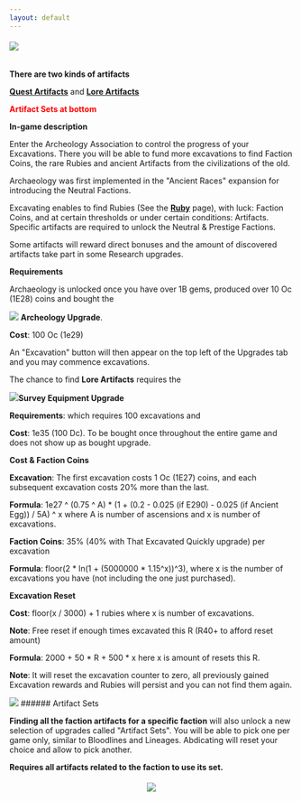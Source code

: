 ```yaml
---
layout: default
---
```


###### ![](/realm/assets/img/picks/ExcavationTopPage.png)

**There are two kinds of artifacts**

**[Quest Artifacts](/realm/QuestArtifacts "Quest Artifacts")** and **[Lore Artifacts](/realm/LoreArtifacts "Lore Artifacts")**

<span style="font-weight: bold; color: red;">Artifact Sets at bottom</span>

**In-game description**

Enter the Archeology Association to control the progress of your Excavations. There you will be able to fund more excavations to find Faction Coins, the rare Rubies and ancient Artifacts from the civilizations of the old.

Archaeology was first implemented in the "Ancient Races" expansion for introducing the Neutral Factions.

Excavating enables to find Rubies (See the **[Ruby](/realm/Rubies/)** page), with luck: Faction Coins, and at certain thresholds or under certain conditions: Artifacts. Specific artifacts are required to unlock the Neutral & Prestige Factions.

Some artifacts will reward direct bonuses and the amount of discovered artifacts take part in some Research upgrades.

**Requirements**

Archaeology is unlocked once you have over 1B gems, produced over 10 Oc (1E28) coins and bought the

![](/realm/assets/img/picks/Archeology-upgrade.png "") **Archeology Upgrade**.

**Cost**: 100 Oc (1e29)

An "Excavation" button will then appear on the top left of the Upgrades tab and you may commence excavations.

The chance to find **Lore Artifacts** requires the

![](/realm/assets/img/picks/SurveyEquipment.png "")**Survey Equipment Upgrade**

**Requirements**: which requires 100 excavations and

**Cost**: 1e35 (100 Dc). To be bought once throughout the entire game and does not show up as bought upgrade.

**Cost & Faction Coins**

**Excavation**: The first excavation costs 1 Oc (1E27) coins, and each subsequent excavation costs 20% more than the last.

**Formula**: 1e27 ^ (0.75 ^ A) * (1 + (0.2 - 0.025 (if E290) - 0.025 (if Ancient Egg)) / 5A) ^ x where A is number of ascensions and x is number of excavations.

**Faction Coins**: 35% (40% with That Excavated Quickly upgrade) per excavation

**Formula**: floor(2 * ln(1 + (5000000 * 1.15^x))^3), where x is the number of excavations you have (not including the one just purchased).

**Excavation Reset**

**Cost**: floor(x / 3000) + 1 rubies where x is number of excavations.

**Note**: Free reset if enough times excavated this R (R40+ to afford reset amount)

**Formula**: 2000 + 50 * R + 500 * x here x is amount of resets this R.

**Note**: It will reset the excavation counter to zero, all previously gained Excavation rewards and Rubies will persist and you can not find them again.

<p><img src="/realm/assets/img/picks/AllArtifacts.png" usemap="#AllArtifacts-map">
<map name="AllArtifacts-map">
    <area target="" research="<img src=&quot;/realm/assets/img/picks/AncientStoneSlab1.png&quot; alt=&quot;Artifacts&quot; align=&quot;middle&quot;><b> Ancient Stone Slab 1</b></p> <p><b>Clues</b>: We discovered an ancient stone slab written in old scriptures. It appears to say something about Halls of Legends.</p><p><b>Effect</b>: 1st clue required to unlock the Titan Alliance.</p> <p><b>Requirements</b>: 5th Excavation</p>" coords="6,47,62,103" shape="rect">
    <area target="" research="<img src=&quot;/realm/assets/img/picks/FossilizedPieceofBark1.png&quot; alt=&quot;Artifacts&quot; align=&quot;middle&quot;><b> Fossilized Piece of Bark 1</b></p> <p><b>Clues</b>: We discovered a fossilized piece of Bark with the image of a Faction Coin carved into it.</p><p><b>Effect</b>: 1st clue required to unlock the Druid Alliance.</p> <p><b>Requirements</b>: 10th Excavation</p>" coords="69,48,126,103" shape="rect">
    <area target="" research="<img src=&quot;/realm/assets/img/picks/BoneFragment1.png&quot; alt=&quot;Artifacts&quot; align=&quot;middle&quot;><b> Bone Fragment 1</b></p> <p><b>Clues</b>: We discovered a sundial shaped artefact, probably made of animal bones.</p><p><b>Effect</b>: 1st clue required to unlock the Faceless Alliance.</p> <p><b>Requirements</b>: 15th Excavation</p>" coords="133,48,189,103" shape="rect">
    <area target="" research="<img src=&quot;/realm/assets/img/picks/AncientStoneSlab2.png&quot; alt=&quot;Artifacts&quot; align=&quot;middle&quot;><b> Ancient Stone Slab 2</b></p> <p><b>Clues</b>: We discovered an ancient stone slab written in old scriptures.We can recognize the number 300.</p><p><b>Effect</b>: 2nd clue required to unlock the Titan Alliance.</p> <p><b>Requirements</b>: 20th Excavation</p>" coords="198,48,253,102" shape="rect">
    <area target="" research="<img src=&quot;/realm/assets/img/picks/FossilizedPieceofBark2.png&quot; alt=&quot;Artifacts&quot; align=&quot;middle&quot;><b> Fossilized Piece of Bark 2</b></p> <p><b>Clues</b>: We discovered a fossilized piece of Bark with the symbol of One Million.</p><p><b>Effect</b>: 2nd clue required to unlock the Druid Alliance.</p> <p><b>Requirements</b>: 25th Excavation</p>" coords="260,48,317,102" shape="rect">
    <area target="" research="<img src=&quot;/realm/assets/img/picks/BoneFragment2.png&quot; alt=&quot;Artifacts&quot; align=&quot;middle&quot;><b> Bone Fragment 2</b></p> <p><b>Clues</b>: We discovered an artefact shaped like the number 36, probably made of animal bones.</p><p><b>Effect</b>: 2nd clue required to unlock the Faceless Alliance.</p> <p><b>Requirements</b>: 30th Excavation</p>" coords="326,48,382,103" shape="rect">
    <area target="" research="<img src=&quot;/realm/assets/img/picks/KeytotheLostCity.png&quot; alt=&quot;Artifacts&quot; align=&quot;middle&quot;><b> Key to the Lost City</b></p> <p><b>Clues</b>: Despite being thousands of years old, it's still shiny.</p><p><b>Effect</b>: Neutral Research</p> <p><b>Requirements</b>: 1500th Excavation (total) + R23</p>" coords="389,48,446,103" shape="rect">
    <area target="" research="<img src=&quot;/realm/assets/img/picks/AncientDevice.png&quot; alt=&quot;Artifacts&quot; align=&quot;middle&quot;><b> Ancient Device</b></p> <p><b>Clues</b>: This strange Device seems to react to the Ancient Races magical capabilities. We may channel its power to increase their research potential!</p><p><b>Effect</b>: Provides 2 additional slots: 1 for each related Neutral Faction Facility you are playing.</p> <p><b>Requirements</b>: Play a Neutral Faction and have over 2,000 excavations. <p><b>Chance</b>: 0.2% per excavation (multi-buy or not) <p><b>Cost</b>: 100 QiSxg (1E200) <p><b>Alignment</b>: Neutral<p><b>Note</b>: Has no effect R100+/A2" coords="6,111,63,167" shape="rect">
    <area target="" research="<img src=&quot;/realm/assets/img/picks/EarthCore.png&quot; alt=&quot;Earth Core&quot; align=&quot;middle&quot;><b> Earth Core</b></p> <p><b>Clues</b>: This piece of rock is continuously shifting its shape, responding to mysterious enery sources.</p><p><b>Effect</b>: Part of the Prestige research quest</p> <p><b>Requirements</b>: 2750th Excavation</p>" coords="69,111,125,167" shape="rect">
    <area target="" research="<img src=&quot;/realm/assets/img/picks/HornoftheKings.png&quot; alt=&quot;Horn of the Kings&quot; align=&quot;middle&quot;><b> Horn of the Kings</b></p> <p><b>Clues</b>: It is said that when this horn is blown, the voices of past Dwarven Kings can be heard in the Wind.</p><p><b>Effect</b>: Unlocks Legacy of the Kings upgrade that adds 2 extra slots: 2 for Craftsmanship and 1 to the faction's facility you are playing</p> <p><b>Requirements</b>: have Dwarven Forges, 3250+ Excavations (as Dwarf) Chance: 0.5%</p> <p><b>Cost</b>: 10 SxSpg (1E232) and 10m Dwarven Coins <p><b>Alignment</b>: Dwarf" coords="134,111,189,167" shape="rect">
    <area target="" research="<img src=&quot;/realm/assets/img/picks/FlameofBondelnar.png&quot; alt=&quot;Flame of Bondelnar&quot; align=&quot;middle&quot;><b> Flame of Bondelnar</b></p> <p><b>Clues</b>: </p><p><b>Effect</b>: Unlocks the upgrade The Dark Light of Bondelnar that adds 2 extra slots: 2 for Warfare and 1 to the faction's facility you are playing</p> <p><b>Requirements</b>: Have Spider Sanctuaries (as Drow) Excavations: 3250+ Chance: 0.5%</p> <p><b>Cost</b>: 10 SxSpg (1E232), 10m Drow Coins <p><b>Alignment</b>: Drow" coords="198,112,253,167" shape="rect">
    <area target="" research="<img src=&quot;/realm/assets/img/picks/SpikyRoughEggArtifact.png&quot; alt=&quot;Flame of Bondelnar&quot; align=&quot;middle&quot;><b> Spiky Rough Egg</b></p> <p><b>Clues</b>: What a weird egg... it looks ages old, yet something alive is inside. Perhaps if you wait long enough, something will hatch?</p><p><b>Effect</b>: Unlocks the Hatch! Egg</p> <p><b>Requirements</b>: R46+, 1500, Excavations (Chance: 2%)</p>" coords="262,112,316,167" shape="rect">
    <area target="" research="<img src=&quot;/realm/assets/img/picks/RoughStone.png&quot; alt=&quot;Artifact&quot; align=&quot;middle&quot;><b> Rough Stone</b></p> <p><b>Description</b>: A common, totally uninteresting stone.</p><p><b>Effect</b>: Unlocks Research D290</p> <p><b>Requirement</b>: Chance: 2% On the first excavation of a run, after abdication or reincarnation.</p>" coords="6,217,62,271" shape="rect">
    <area target="" research="<img src=&quot;/realm/assets/img/picks/ScarabofFortune.png&quot; alt=&quot;Scarab of Fortune&quot; align=&quot;middle&quot;><b> Scarab of Fortune</b></p> <p><b>Description</b>: You found the rarest of relics. This golden scarab will grant you 7 days of good luck, starting from now. Make good use of it.</p> <p><b>Rewards</b>:  Awards an upgrade of the same name that increases the production of all buildings by 0.1% for each trophy you unlocked.</p> <p><b>Chance</b>: (#Ancient Pyramids)% / 1000.</p> <p><b>Cost</b>: 7 Td (7E42) <p><b>Alignment</b>: Any" coords="69,216,125,271" shape="rect">
    <area target="" research="<img src=&quot;/realm/assets/img/picks/ChocolateCookie.png&quot; alt=&quot;Chocolate Cookie&quot; align=&quot;middle&quot;><b> Chocolate Cookie</b></p> <p><b>Description</b>: Found in a wasteland made of cakes and sweets, snatched from the hands of an old woman.</p> <p><b>Chance</b>: (# excavations / 50) %</p>" coords="134,216,189,271" shape="rect">
    <area target="" research="<img src=&quot;/realm/assets/img/picks/FossilizedRodent.png&quot; alt=&quot;Fossilized Rodent&quot; align=&quot;middle&quot;><b> Fossilized Rodent</b></p> <p><b>Description</b>: What's this, a prehistoric mouse...?</p> <p><b>Rewards</b>: Awards an upgrade of the same name that increases click reward by 10% per artifact you discovered.</p> <p><b>Chance</b>: (# Treasure clicks this R / 5,000,000) %</p> <p><b>Cost</b>: 100 Qid (1E50) <p><b>Alignment</b>: Any" coords="198,216,253,271" shape="rect">
    <area target="" research="<img src=&quot;/realm/assets/img/picks/PowerOrb.png&quot; alt=&quot;Power Orb&quot; align=&quot;middle&quot;><b> Power Orb</b></p> <p><b>Description</b>: Throbbing with Arcane Power</p> <p><b>Rewards</b>: Increases mana regeneration by 2.5%.</p> <p><b>Requirement</b>: +3000 max mana</p> <p><b>Chance</b>: (max mana / 15,000) %</p> <p><b>Cost</b>: 1 QaVg (1E75) <p><b>Alignment</b>: Any" coords="262,216,316,271" shape="rect">
    <area target="" research="<img src=&quot;/realm/assets/img/picks/PinkCarrot.png&quot; alt=&quot;Smiley face&quot; align=&quot;middle&quot;><b> Pink Carrot</b></p> <p><b>Description</b>: The main product of properly nurtured Farms.</p> <p><b>Requirement</b>: Play as Fairy (Not Dwarf)</p> <p><b>Chance</b>: (# Farms / 5,000) %</p>" coords="324,216,382,272" shape="rect">
    <area target="" research="<img src=&quot;/realm/assets/img/picks/BottledVoice.png&quot; alt=&quot;Smiley face&quot; align=&quot;middle&quot;><b> Bottled Voice</b></p> <p><b>Description</b>: The essence of a melodic Fairy voice.</p> <p><b>Requirement</b>: Play as Fairy (Not Dwarf)</p> <p><b>Chance</b>: (Fairy Chanting casts this game / 40,000) %</p>" coords="389,216,446,271" shape="rect">
    <area target="" research="<img src=&quot;/realm/assets/img/picks/LuckyClover.png&quot; alt=&quot;Smiley face&quot; align=&quot;middle&quot;><b> Lucky Clover</b></p> <p><b>Description</b>: A perfectly shaped four leaf clover. Each leaf is almost unnaturally identical to the other three.</p> <p><b>Requirement</b>: Play as Elven (Not Dwarf)</p> <p><b>Chance</b>: (Highest # of consecutive Elven Luck-1) * 50)%</p>" coords="4,280,62,334" shape="rect">
    <area target="" research="<img src=&quot;/realm/assets/img/picks/Mini-treasure.png&quot; alt=&quot;Smiley face&quot; align=&quot;middle&quot;><b> Mini-treasure</b></p> <p><b>Description</b>: It's a small perfect replica of our gold-filled treasure.</p> <p><b>Requirement</b>: Play as Elven (Not Dwarf)</p> <p><b>Chance</b>: (# Clicks this game / 3,000,000)%</p>" coords="69,278,126,336" shape="rect">
    <area target="" research="<img src=&quot;/realm/assets/img/picks/Pillarfragment.png&quot; alt=&quot;Smiley face&quot; align=&quot;middle&quot;><b> Pillar Fragment</b></p> <p><b>Description</b>: A tiny piece of the legendary pillars which sustain all the Heavens.</p> <p><b>Requirement</b>: Play as Angel (Not Dwarf)</p> <p><b>Chance</b>: (# Heaven's Gate / 3,750) %</p>" coords="135,279,189,335" shape="rect">
    <area target="" research="<img src=&quot;/realm/assets/img/picks/DivineSword.png&quot; alt=&quot;Smiley face&quot; align=&quot;middle&quot;><b> Divine Sword</b></p> <p><b>Description</b>: The shining golden sword of an Archangel. Its hilt feels pleasantly warm to the pure of heart and burning hot for the villain.</p> <p><b>Requirement</b>: Play as Angel (Not Dwarf)+3 consecutive Angels runs (This R). Even just buying the Angels Trade Treaty counts towards this artifact.</p> <p><b>Chance</b>: (Consecutive times allied with Angels this R / 60) %</p>" coords="198,280,253,336" shape="rect">
    <area target="" research="<img src=&quot;/realm/assets/img/picks/AncientCoinPiece.png&quot; alt=&quot;Artifacts&quot; align=&quot;middle&quot;><b> Ancient Coin Piece</b></p> <p><b>Description</b>: A common goblin lucky charm. The older it is, the luckier you are, or so they say.</p> <p><b>Requirement</b>: Play as Goblin (Not Drow)</p> <p><b>Chance</b>: (#Faction Coins this R# / 50'000'000) %</p>" coords="262,281,316,335" shape="rect">
    <area target="" research="<img src=&quot;/realm/assets/img/picks/GoblinPurse.png&quot; alt=&quot;Artifacts&quot; align=&quot;middle&quot;><b> Goblin Purse</b></p> <p><b>Description</b>: Heavy and roomy. Definitely too big for just pocket change.</p> <p><b>Requirement</b>: Play as Goblin (Not Drow)</p> <p><b>Chance</b>: (Tax collection casts this game / 300'000) %</p>" coords="326,280,380,334" shape="rect">
    <area target="" research="<img src=&quot;/realm/assets/img/picks/RottenOrgan.png&quot; alt=&quot;Artifacts&quot; align=&quot;middle&quot;><b> Rotten Organ</b></p> <p><b>Description</b>: Ew... disgusting. It still pulses.</p> <p><b>Requirement</b>: Play as Undead (Not Drow)</p> <p><b>Chance</b>: (# Assistants / 500) %</p>" coords="391,281,449,334" shape="rect">
    <area target="" research="<img src=&quot;/realm/assets/img/picks/JawBone.png&quot; alt=&quot;Artifacts&quot; align=&quot;middle&quot;><b> Jaw Bone</b></p> <p><b>Description</b>: A jaw, missing more than half of its teeth.</p> <p><b>Requirement</b>: Play as Undead (Not Drow) +24h offline (This R)</p> <p><b>Chance</b>: (Offline playtime this R / 10d)%</p>" coords="5,342,62,399" shape="rect">
    <area target="" research="<img src=&quot;/realm/assets/img/picks/DemonicFigurine.png&quot; alt=&quot;Artifacts&quot; align=&quot;middle&quot;><b> Demonic Figurine</b></p> <p><b>Description</b>: An intricate figurine representing the evil face of a lesser demon.</p> <p><b>Requirement</b>: Play as Demon (Not Drow) 666 Trophies unlocked.</p> <p><b>Chance</b>: 1%</p>" coords="69,344,125,399" shape="rect">
    <area target="" research="<img src=&quot;/realm/assets/img/picks/DemonHorn.png&quot; alt=&quot;Artifacts&quot; align=&quot;middle&quot;><b> Demon Horn</b></p> <p><b>Description</b>: Still blazing with the flames of Hell. Handle with care.</p> <p><b>Requirement</b>: Play as Demon (Not Drow) +3 consecutive Demon runs (This R). Even just buying the Demons Trade Treaty counts towards this artifact.</p> <p><b>Chance</b>: (Consecutive times allied with Demon this R / 60)%</p>" coords="134,343,189,399" shape="rect">
    <area target="" research="<img src=&quot;/realm/assets/img/picks/HugeTitanStatue.png&quot; alt=&quot;Artifacts&quot; align=&quot;middle&quot;><b> Huge Titan Statue</b></p> <p><b>Description</b>: The granite representation of a giant wielding a lightning bolt in its fist. A foot appears to be missing.</p> <p><b>Requirement</b>: Play as Titan (Not Dragon)</p> <p><b>Chance</b>: (Lightning Strike Casts this game / 1000)%</p>" coords="197,342,253,399" shape="rect">
    <area target="" research="<img src=&quot;/realm/assets/img/picks/TitanShield.png&quot; alt=&quot;Artifacts&quot; align=&quot;middle&quot;><b> Titan Shield</b></p> <p><b>Description</b>: A gargantuan metal shield, twice as tall as a common human.</p> <p><b>Requirement</b>: Play as Titan (Not Dragon) +10h playtime (This game)</p> <p><b>Chance</b>: (Playtime this game / 50h)%</p>" coords="262,342,317,398" shape="rect">
    <area target="" research="<img src=&quot;/realm/assets/img/picks/GlyphTable.png&quot; alt=&quot;Artifacts&quot; align=&quot;middle&quot;><b> Glyph Table</b></p> <p><b>Description</b>: Contains all the secrets of the Druidic Alphabet.</p> <p><b>Requirement</b>: Play as Druid (Not Dragon) +Same amount of each Neutral building.</p> <p><b>Chance</b>: 2%</p>" coords="325,343,380,398" shape="rect">
    <area target="" research="<img src=&quot;/realm/assets/img/picks/StoneOfBalance.png&quot; alt=&quot;Artifacts&quot; align=&quot;middle&quot;><b> Stone of Balance</b></p> <p><b>Description</b>: A carved stone hovering above its pedestal.</p> <p><b>Requirement</b>: Play as Druid (Not Dragon)</p> <p><b>Chance</b>: (Grand Balance Casts this game / 30,000)%</p>" coords="389,342,445,398" shape="rect">
    <area target="" research="<img src=&quot;/realm/assets/img/picks/TranslucentGoo.png&quot; alt=&quot;Artifacts&quot; align=&quot;middle&quot;><b> Translucent Goo</b></p> <p><b>Description</b>: A completely odorless sticky substance with a diaphanous, unsettling glow.</p> <p><b>Requirement</b>: Play as Faceless (Not Dragon)</p> <p><b>Chance</b>: (Brainwave casts this game / 400)%</p>" coords="5,407,62,462" shape="rect">
    <area target="" research="<img src=&quot;/realm/assets/img/picks/Octopus-shapedHelmet.png&quot; alt=&quot;Artifacts&quot; align=&quot;middle&quot;><b> Octopus-shaped Helmet</b></p> <p><b>Description</b>: A large helmet with empty metal prongs to accomodate tentacular appendages.</p> <p><b>Requirement</b>: Play as Faceless (Not Dragon)</p> <p><b>Chance</b>: (# Labyrinths / 2000)%</p>" coords="69,406,126,463" shape="rect">
    <area target="" research="<img src=&quot;/realm/assets/img/picks/DwarvenBow.png&quot; alt=&quot;Artifacts&quot; align=&quot;middle&quot;><b> Dwarven Bow</b></p> <p><b>Description</b>: Actually a heavy throwing hammer.</p> <p><b>Requirement</b>: Play as Dwarves</p> <p><b>Chance</b>: (# clicks this game / 25,000)%</p>" coords="133,407,189,462" shape="rect">
    <area target="" research="<img src=&quot;/realm/assets/img/picks/StoneTankard.png&quot; alt=&quot;Artifacts&quot; align=&quot;middle&quot;><b> Stone Tankard</b></p> <p><b>Description</b>: A very heavy mug for drinking the heaviest beers.</p> <p><b>Requirement</b>: Play as Dwarves</p> <p><b>Chance</b>: (# Inns / 25,000)%</p>" coords="198,405,254,462" shape="rect">
    <area target="" research="<img src=&quot;/realm/assets/img/picks/CeremonialDagger.png&quot; alt=&quot;Artifacts&quot; align=&quot;middle&quot;><b> Ceremonial Dagger</b></p> <p><b>Description</b>: Its blade is unnaturally keen and sharp.</p> <p><b>Requirement</b>: Play as Drow +0 Treasure clicks (This includes automatic clicke)(This Game)</p> <p><b>Chance</b>: 2%</p>" coords="262,408,317,462" shape="rect">
    <area target="" research="<img src=&quot;/realm/assets/img/picks/ArachnidFigurine.png&quot; alt=&quot;Arachnid Figurine&quot; align=&quot;middle&quot;><b> Arachnid Figurine</b></p> <p><b>Description</b>: If you are afraid of spiders, Drow aren't your faction.</p> <p><b>Requirement</b>: Play as Drow +24h Evil Playtime (All-time)</p> <p><b>Chance</b>: (All-time Evil playtime / 50d)%</p>" coords="325,406,382,463" shape="rect">
    <area target="" research="<img src=&quot;/realm/assets/img/picks/SteelPlate.png&quot; alt=&quot;Steel Plate&quot; align=&quot;middle&quot;><b> Steel Plate</b></p> <p><b>Description</b>: A full plate made of hardened steel.</p> <p><b>Requirement</b>: Play as Mercenaries +R5</p> <p><b>Chance</b>: (#R / 50)%</p>" coords="389,405,445,461" shape="rect">
    <area target="" research="<img src=&quot;/realm/assets/img/picks/BlackSword.png&quot; alt=&quot;Black Sword&quot; align=&quot;middle&quot;><b> Black Sword</b></p> <p><b>Description</b>: A long sword with an extremely sharp blade made of dark metal.</p> <p><b>Requirement</b>: Play as Mercenaries +100 Merc affiliations (All-time)</p> <p><b>Chance</b>: (All-time Mercenary playtime / 16h 40m)%</p>" coords="6,470,63,525" shape="rect">
    <area target="" research="<img src=&quot;/realm/assets/img/picks/DragonFangArtifact.png&quot; alt=&quot;Dragon Fang&quot; align=&quot;middle&quot;><b> Dragon Fang</b></p> <p><b>Description</b>: This huge fang can barely fit in the hands of a Titan.</p> <p><b>Requirement</b>: R50+, play as Dragons <p><b>Chance</b>: Excavate (# Iron Strongholds / 400,000)%</p> <p><b>Alignment</b>: Neutral faction, Dragons" coords="69,469,125,525" shape="rect">
    <area target="" research="<img src=&quot;/realm/assets/img/picks/DragonSoulArtifact.png&quot; alt=&quot;Dragon Soul&quot; align=&quot;middle&quot;><b> Dragon Soul</b></p> <p><b>Description</b>: The extracted soul from an ancient dragon, wields the power to end the world in an instant. Also makes a good soup ingredient.</p> <p><b>Requirement</b>: R50+, play as Dragons, have 5 different Dragon Breath effects active simultaneously.</p> <p><b>Chance</b>: Excavate (# Dragon Breath casts this game / 200,000)% <p><b>Alignment</b>: Neutral faction, Dragons" coords="134,469,189,525" shape="rect">
    <area target="" research="<img src=&quot;/realm/assets/img/picks/VanillaFlavorJuice.png&quot; alt=&quot;Smiley face&quot; align=&quot;middle&quot;><b> Vanilla Flavor Juice</b></p> <p><b>Description</b>: An essence from extremely savory vanilla beans.</p> <p><b>Rewards</b>: Increase the production of all buildings by 25,000% for the first 15 minutes of the game (this game) for all Vanilla factions. Doesn't work while offline.</p> <p><b>Note</b>: Effect is canceled if you Prestige.</p> <p><b>Requirement</b>: +R16</p> <p><b>Chance</b>: 20% in the first 5m of a game</p> <p><b>Cost</b>: 1 coin <p><b>Alignment</b>: Vanilla faction" coords="198,469,254,525" shape="rect">
    <area target="" research="<img src=&quot;/realm/assets/img/picks/ObsidianShardArtifact.png&quot; alt=&quot;Obsidian Shard&quot; align=&quot;middle&quot;><b> Obsidian Shard</b><p><b>Description</b>: Extremely hard and black as darkness itself, this material cannot apparently be carved or melted. It is a mystery how you can make this thing into a sword.<p><b>Effect</b>: Unlocks Secrets of the Warriors <p>Requirement: 8000 Excavations any Faction, R75+" coords="325,111,380,165" shape="rect">
    <area target="" research="<img src=&quot;/realm/assets/img/picks/AncientCocoaBeanArtifacts.png&quot; align=&quot;middle&quot;><b> Ancient Cocoa Bean</b><p>Discription: Despite being centuries old, it still smells like top-quality cocoa.<p>Requirement: Neutral, R22+, Must be Neutral Faction to buy upgrade<p>Effect: Gives an upgrade named Chocolate Flavored Juice<P>Upgrade Effect: Increase the production of all buildings by 5.68% for the first 15 minutes of the game for all Neutral factions. Does not work while offline.<p>Chance: 10%" coords="260,470,318,527" shape="rect">
    <area target="" research="<img src=&quot;/realm/assets/img/picks/KnowYourEnemyPartI.png&quot; align=&quot;middle&quot;><b> Know Your Enemy, Part I</b></p> <p><b>Description</b>: All the knowledge you need, stored in a handy book.</p> <p><b>Rewards</b>: Awards an upgrade of the same name that increases the production of all buildings based on time spent as Non-Mercenary. (&amp;quot;Time allied with...&amp;quot; in the stats) <p><b>Formula</b>: (0.5 * x^0.75)%, where x is amount of time spent as non-mercenary factions (in seconds). <p><b>Requirement</b>: Play as Mercenaries, have upgrades from each 11 factions. +R12</p> <p><b>Chance</b>: 10%</p> <p><b>Cost</b>: 100 Vg (1E65) <p><b>Alignment</b>: Mercenary" coords="327,470,382,528" shape="rect">
    <area target="" research="<img src=&quot;/realm/assets/img/picks/VoodooDoll.png&quot; align=&quot;middle&quot;><b> Voodoo Doll</b></p> <p><b>Description</b>: You are now CURSED! And you feel a sting in your lower rear.</p> <p><b>Rewards</b>: Increase the production of all building by 0.1% for each trophy you have unlocked</p> <p><b>Requirement</b>: Play as Evil (Only required to get Witch Conclaves)</p> <p><b>Cost</b>: 20 Qig (2E154) <p><b>Chance</b>: (number of Witch Conclaves / 10000)%</p> <p><b>Alignment</b>: Any" coords="391,470,447,526" shape="rect">
    <area target="" research="<img src=&quot;/realm/assets/img/picks/WallFragment.png&quot; align=&quot;middle&quot;><b> Wall Fragment</b></p> <p><b>Description</b>: A fragment of an utterly and completely unbreakable wall. Enjoy your paradox.</p> <p><b>Rewards</b>: Increase the production of all buildings based on their tier.</p> <p><b>Formula</b>: (2.5*x^2), where x is the building tier, starting at 1 for Halls of Legends and increasing to 11 for Farms. <p><b>Requirement</b>: At least 1 Ascension <p><b>Chance</b>: 10%</p> <p><b>Cost</b>: 1 M (1E6) <p><b>Alignment</b>: Any" coords="5,534,60,590" shape="rect">
    <area target="" research="<img src=&quot;/realm/assets/img/picks/FortuntTellerMachineArtifact.png&quot; align=&quot;middle&quot;><b> Fortune Teller Machine</b></p><p><b>Requirement</b>: Excavate (Chance 0.1%)</p> <p><b>Alignment</b>: Any (No Faction) <p><b>Description</b>: Will tell you 1 of 24 statements at random.<p>Upgrade Requirement: R42+<p>Cost: R42+ 1 No (1e32)<p>Cost: Post A2 Free<p>Effect: Increase the production of Non-Unique buildings bassed on total time spent. (Time in seconds this R)<p>Formula: 6.5 * x ^ 0.65, where x is time this R</p>" coords="69,534,127,592" shape="rect">
    <area target="" research="<img src=&quot;/realm/assets/img/picks/DawnstoneArtifact.png&quot; align=&quot;middle&quot;><b> Dawnstone</b></p><p><b>Description</b>: Only found during sunrise hours. Emits a faint glow.</p> <p><b>Rewards</b>: With Both the Duskstone and Dawnstone artifacts, awards the Sun Force upgrade, which grants different effects based on time of the day.</p> <p><b>Requirement</b>: Excavate between 5:00am and 8:00am (Your local time)<p><b>Chance</b>: (Excavation count / 10,000)%</p><p>Click image for details" href="/realm/SunForce/" coords="134,535,189,592" shape="rect">
    <area target="" research="<img src=&quot;/realm/assets/img/picks/DuskstoneArtifact.png&quot; align=&quot;middle&quot;><b> Duskstone</b></p><p><b>Description</b>: Only found during sunset hours. Absorbs light in a small radius.</p> <p><b>Rewards</b>: With Both the Dawnstone and Duskstone artifacts, awards the Sun Force upgrade, which grants different effects based on time of the day.</p> <p><b>Requirement</b>: Excavate between 6:00pm and 9:00pm (Your local time)<p><b>Chance</b>: (Excavation count / 10,000)%</p><p>Click image for details" href="/realm/SunForce/" coords="196,534,254,590" shape="rect">
    <area target="" research="<img src=&quot;/realm/assets/img/picks/AncientHeirloomTrophy.png&quot; align=&quot;middle&quot;><b> Ancient Heirloom</b></p><p><b>Requirements</b>: Have at least 1 Lineage level purchased. <p><b>Chance</b>: (Total Lineage levels/20)% <p><b>Effect</b>: Reduces the cost multiplier of Lineage by 10%, (Except for the highest one) (Instead of 10x more per level it is  9x more per level) <p><b>Formula</b>: Without Ancient Heirloom 25 * 10^(15+lineages) <p>Formula: With Ancient Heirloom (25 * 10^(15+lineages))^0.9<p><b>Cost</b>: 10 Dtg (1e100)" coords="262,535,320,590" shape="rect">
    <area target="" research="<img src=&quot;/realm/assets/img/picks/KnowYourEnemyPart2.png&quot; align=&quot;middle&quot;><b> Know Your Enemy, Part 2</b></p><p><b>Description</b>: Much more knowledge than you need, stored in a handy book.<p><b>Reward</b>: Awards an upgrade of the same name that Increase the production of all buildings based on time spent as Non-Mercenaries.<p><b>Note</b>: Only available to Mercenaries<p><b>Formula</b>: 0.065 * x^0.65 where x is amount of time spent as non-mercenary factions (in seconds).<p><b>Requirement</b>: R76, Upgrade from all 12 Factions<p><b>Secret Upgrade Cost</b>: 100 Noqag (1e152)" coords="324,534,382,590" shape="rect">
    <area target="" research="<img src=&quot;/realm/assets/img/picks/VeteranFigurineArtifact.png&quot; align=&quot;middle&quot;><b> Veteran Figurine</b></p><p><b>Discription</b>: The warrior of a thousand battles, ultimate champion of the Realms.<p><b>Requirement</b>: R90+<p>Chance: (x/1,000,000)%, where x is seconds this game.<p><b>Effect</b>: Passive effect: allows Mercenaries to benefit from all challenges." coords="391,536,447,590" shape="rect">
    <area target="" research="<img src=&quot;/realm/assets/img/picks/WallChunckArtifact.png&quot; align=&quot;middle&quot;><b> Wall Chunk</b></p><p><b>Discription</b>: A bigger piece of the infamous Ascension Wall.<p><b>Requirement</b>: R100+ <p><b>Chance</b>: 10%</p> <p><b>Effect</b>: Increase the production of all buildings based on their tier<p><b>Cost</b>: 1 Sx (1e21)<p><b>Formula</b>: 30000 * (11-x) ^ 3.5, where x is building tier." coords="4,597,62,655" shape="rect">
    <area target="" research="<img src=&quot;/realm/assets/img/picks/ExcavatedMirageArtifact.png&quot; align=&quot;middle&quot;><b> Excavated Mirage</b></p><p><b>Discription</b>: You know all too well this does not exist, yet it fills you with hope and optimism.<p><b>Requirement </b>: Ascension 2<p><b>Effect</b>: Increase Faction Coin find chance by a multiplicative 1000%<p><b>Cost</b>: 1 Sx (1e21)<p>Chance: (log10(assistants)/100)%" coords="69,596,125,653" shape="rect">
    <area target="" research="<img src=&quot;/realm/assets/img/picks/AncestralHourglassArtifact.png&quot; align=&quot;middle&quot;><b> Ancestral Hourglass</b></p><p>Description: The silver sands contained within seem to never stop flowing.<p>Requirement:  R100+<p>Upgrade Cost: (1e90)<p>Effect: Lower cost of Lineage level based on time spent this game. FC cost is reset when you purchase a new lineage level.<p>Formula: ((x / 3600) ^ (1 - 0.01 * ((y ^ 1.01) - z / 5)) / 10), where x is seconds since buying upgrade (reset when upgrading lineage), y is lineage level and z is reincarnations.<p>Chance: (x / 10000000000000000 (10 QA))%, where x is FC chance." coords="131,595,189,653" shape="rect">
    <area target="" research="<img src=&quot;/realm/assets/img/picks/SilkClothArtifact.png&quot; align=&quot;middle&quot;><b> Silk Cloth</b></p><p>Description: The purest silk made for Fairies, by Fairies, of Fairies.<p>Requirement:  R100+, 3000+ Excavations<p>Effect: Unlocks Fairy Set.<p>Chance: ((x - 10000) / 200000)%, where x is Wizard Towers built (Building count multipliers do NOT count)." coords="197,596,253,652" shape="rect">
    <area target="" research="<img src=&quot;/realm/assets/img/picks/RawEmeraldArtifact.png&quot; align=&quot;middle&quot;><b> Raw Emerald</b></p><p>Description: Just slightly less precious than a raw Ruby.<p>Requirement:  R100+, 3000+ Excavations<p>Effect: Unlocks Elven Set.<p>Chance:  (2 * x ^ 2) / 10000)%, where x is non-ruby excavation resets (this game)." coords="262,597,319,652" shape="rect">
    <area target="" research="<img src=&quot;/realm/assets/img/picks/FossilizedWingArtifact.png&quot; align=&quot;middle&quot;><b> Fossilized Wing</b></p><p>Description: The remains of an Angel fallen to earth.<p>Requirement:  R100+, 3000+ Excavations<p>Effect: Unlocks Angel Set.<p>Chance: (x / 25920000 (300 days))%, where x is angel time (all time) in seconds." coords="325,595,383,652" shape="rect">
    <area target="" research="<img src=&quot;/realm/assets/img/picks/SpikedWhipArtifact.png&quot; align=&quot;middle&quot;><b> Spiked Whip</b></p><p>Description: Use with caution. You do not want to exterminate all your slaves.<p>Requirement:  R100+, 3000+ Excavations<p>Effect: Unlocks Goblin Set.<p>Chance: ((x - 10000) / 300000)%, where x is Slave Pens (Building count multipliers do NOT count)." coords="391,597,445,652" shape="rect">
    <area target="" research="<img src=&quot;/realm/assets/img/picks/DustyCoffinArtifact.png&quot; align=&quot;middle&quot;><b> DustyCoffin</b></p><p>Description: Sealed since forever, yet you can hear a strange noise from within.<p>Requirement:  R100+, 3000+ Excavations<p>Effect: Unlocks Undead Set.<p>Chance: (1 / (30 + x ^ 1.75))%, where x is time this game in seconds." coords="3,659,61,716" shape="rect">
    <area target="" research="<img src=&quot;/realm/assets/img/picks/CrystallizedLavaArtifact.png&quot; align=&quot;middle&quot;><b> CrystallizedLava</b></p><p>Description: Incandescent but still. Can be used efficiently as a desk lamp.<p>Requirement:  R100+, 3000+ Excavations<p>Effect: Unlocks Demon Set.<p>Chance: ((x - 10000) / 200000)%, where x is Hall of Legends (Building count multipliers do NOT count)." coords="67,660,127,717" shape="rect">
    <area target="" research="<img src=&quot;/realm/assets/img/picks/TitanHelmetArtifact.png&quot; align=&quot;middle&quot;><b> Titan Helmet</b></p><p>Description: Made of enough metal to craft a human-sized full plate.<p>Requirement:  R100+, 3000+ Excavations<p>Effect: Unlocks Titan Set.<p>Chance: ((x ^ 2) / 5000000000 (5B))%, where x is Royal Exchanges (Royal Exchange count multipliers DO count)." coords="133,660,190,714" shape="rect">
    <area target="" research="<img src=&quot;/realm/assets/img/picks/BranchoftheLifeTreeArtifact.png&quot; align=&quot;middle&quot;><b> Branch of the Life Tree</b><p>Description: Despite being torn from its source tree, it keeps growing buds and leaves.<p>Requirement: R100+, 3000+ Excavations<p>Effect: Unlocks Druid Set.<p>Chance:  ((x ^ 3) / 2000000 (2M))%, where x is level of druid lineage." coords="195,660,253,717" shape="rect">
    <area target="" research="<img src=&quot;/realm/assets/img/picks/NightmareFigmentArtifact.png&quot; align=&quot;middle&quot;><b> Nightmare Figment</b><p>Description: An unshaped, ephemeral substance which is politely trying to corrupt your mind.<p>Requirement:  R100+, 3000+ Excavations<p>Effect: Unlocks Faceless Set.<p>Chance: ((x ^ 1.5) / 20000000 (20M))%, where x is headstart time in seconds." coords="262,659,319,716" shape="rect">
</map>
###### Artifact Sets

**Finding all the faction artifacts for a specific faction** will also unlock a new selection of upgrades called "Artifact Sets". You will be able to pick one per game only, similar to Bloodlines and Lineages. Abdicating will reset your choice and allow to pick another.

**Requires all artifacts related to the faction to use its set.**

<h6><center><img src="/realm/assets/img/picks/FactionSets.png" usemap="#FactionSets-map"></h6>
<map name="FactionSets-map">
    <area target="" research="<img src=&quot;/realm/assets/img/picks/FairySet.png&quot; align=&quot;middle&quot;><b> Fairy Set</b></p><p>Requirement: A2+<p>Artifacts Required: Silk Cloth, Pink Carrot, Bottled Voice<p>Cost: Free<p>Effect: Increase Farm, Inn and Blacksmith production based on number of assistants owned.<p>Formula: (0.75 * x ^ 0.75), where x is number of assistants owned." coords="6,7,54,56" shape="rect">
    <area target="" research="<img src=&quot;/realm/assets/img/picks/ElvenSet.png&quot; align=&quot;middle&quot;><b> Elven Set</b></p><p>Requirement: A2+<p>Artifacts Required: Raw Emerald, Lucky Clover, Mini-treasure<p>Cost: Free<p>Effect: Increase all building production based on total amount of Elven Lucks triggered (This R)(since unlock).<p>Formula: (0.66 * x ^ 0.6), where x is amount of Elven Lucks triggered."  coords="59,7,110,57" shape="rect">
    <area target="" research="<img src=&quot;/realm/assets/img/picks/AngelSet.png&quot; align=&quot;middle&quot;><b> Angel Set</b></p><p>Requirement: A2+<p>Artifacts Required: Fossilized Wing, Pillar Fragment, DivineSword<p>Cost: Free<p>Effect: Increase mana regen based on spells cast this game.<p>Formula: (0.32 * x ^ 0.32), where x is spells cast." coords="113,7,163,55" shape="rect">
    <area target="" research="<img src=&quot;/realm/assets/img/picks/GoblinSet.png&quot; align=&quot;middle&quot;><b> Goblin Set</b></p><p>Requirement: A2+<p>Artifacts Required: Spiked Whip, Ancient Coin Piece, Goblin Purse<p>Cost: Free<p>Effect: Multiplicatively increase gathered faction coins based on time spent this game if they don't match faction or bloodline.<p>Formula: (1 + (0.01 * x ^ 0.7)), where x is seconds.<p>Note: Ingame tooltip is off by one (actual effect is 1 higher)" coords="6,61,54,108" shape="rect">
    <area target="" research="<img src=&quot;/realm/assets/img/picks/UndeadSet.png&quot; align=&quot;middle&quot;><b> Undead Set</b></p><p>Requirement: A2+<p>Artifacts Required: DustyCoffin, Rotten Organ, JawBone<p>Cost: Free<p>Effect: Additively Increase max mana based on offline bonus.<p>Formula: (18 * x ^ 0.65), where x is offline Multiplier." coords="60,61,109,109" shape="rect">
    <area target="" research="<img src=&quot;/realm/assets/img/picks/DemonSet.png&quot; align=&quot;middle&quot;><b> Demon Set</b></p><p>Requirement: A2+<p>Artifacts Required: CrystallizedLava, Demonic Figurine, Demon Horn<p>Cost: Free<p>Effect: Increase non unique building production based on the sum of your faction spells activity time. (This R)<p>Formula: (0.75 * x ^ 0.75), where x is faction spell activity time." coords="113,59,164,109" shape="rect">
    <area target="" research="<img src=&quot;/realm/assets/img/picks/TitanSet.png&quot; align=&quot;middle&quot;><b> Titan Set</b></p><p>Requirement: A2+<p>Artifacts Required: Titan Helmet, Huge Titan Statue, Titan Shield<p>Cost: Free<p>Effect: Increase Unique building production based on time spent this game.<p>Formula: (0.07 * x ^ 0.7), where x is seconds."coords="6,114,54,163" shape="rect">
    <area target="" research="<img src=&quot;/realm/assets/img/picks/DruidSet.png&quot; align=&quot;middle&quot;><b> Druid Set</b></p><p>Requirement: A2+<p>Artifacts Required: Branch of the Life Tree, Glyph Table, Stone Of Balance<p>Cost: Free<p>Effect: Increase production of all buildings based on their quantity.<p>Formula: (0.65 * x ^ 0.65), where x is building count." coords="60,113,110,164" shape="rect">
    <area target="" research="<img src=&quot;/realm/assets/img/picks/FacelessSet.png&quot; align=&quot;middle&quot;><b> Faceless Set</b></p><p>Requirement: A2+<p>Artifacts Required: Nightmare Figment, Translucent Goo, Octopus-shaped Helmet<p>Cost: Free<p>Effect: Increase production of all buildings based on highest amount of spells cast in a single game.<p>Formula: (0.32 * x ^ 0.32), where x is number of spells cast." coords="114,114,163,164" shape="rect">
</map>